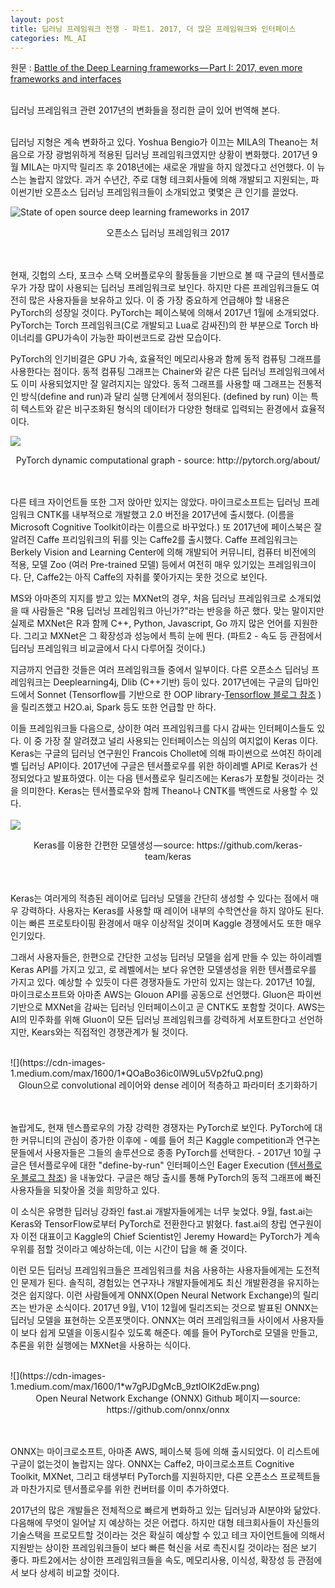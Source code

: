 ```yaml
---
layout: post
title: 딥러닝 프레임워크 전쟁 - 파트1. 2017, 더 많은 프레임워크와 인터페이스 
categories: ML_AI
---
```


원문 : [Battle of the Deep Learning frameworks — Part I: 2017, even more frameworks and interfaces](https://towardsdatascience.com/battle-of-the-deep-learning-frameworks-part-i-cff0e3841750)  

<br>
딥러닝 프레임워크 관련 2017년의 변화들을 정리한 글이 있어 번역해 본다. 
<br><br>

딥러닝 지형은 계속 변화하고 있다. Yoshua Bengio가 이끄는 MILA의 Theano는 처음으로 가장 광범위하게 적용된 딥러닝 프레임워크였지만 상황이 변화했다. 2017년 9월 MILA는 마지막 릴리즈 후 2018년에는 새로운 개발을 하지 않겠다고 선언했다. 이 뉴스는 놀랍지 않았다. 과거 수년간, 주로 대형 테크회사들에 의해 개발되고 지원되는, 파이썬기반 오픈소스 딥러닝 프레임워크들이 소개되었고 몇몇은 큰 인기를 끌었다.  

![State of open source deep learning frameworks in 2017](https://cdn-images-1.medium.com/max/1600/1*dYjDEI0mLpsCOySKUuX1VA.png)
<div align="center">오픈소스 딥러닝 프레임워크 2017</div>
<br><br>

현재,  깃헙의 스타, 포크수 스택 오버플로우의 활동들을 기반으로 볼 때 구글의 텐서플로우가 가장 많이 사용되는 딥러닝 프레임워크로 보인다. 하지만 다른 프레임워크들도 여전히 많은 사용자들을 보유하고 있다. 이 중 가장 중요하게 언급해야 할 내용은 PyTorch의 성장일 것이다. PyTorch는 페이스북에 의해서 2017년 1월에 소개되었다. PyTorch는 Torch 프레임워크(C로 개발되고 Lua로 감싸진)의 한 부분으로 Torch 바이너리를 GPU가속이 가능한 파이썬코드로 감싼 모습이다. 

PyTorch의 인기비결은 GPU 가속, 효율적인 메모리사용과 함께 동적 컴퓨팅 그래프를 사용한다는 점이다. 동적 컴퓨팅 그래프는 Chainer와 같은 다른 딥러닝 프레임워크에서도 이미 사용되었지만 잘 알려지지는 않았다. 동적 그래프를 사용할 때 그래프는 전통적인 방식(define and run)과 달리 실행 단계에서 정의된다. (defined by run) 이는 특히 텍스트와 같은 비구조화된 형식의 데이터가 다양한 형태로 입력되는 환경에서 효율적이다.  

![](https://cdn-images-1.medium.com/max/1600/1*5PLIVNA5fIqEC8-kZ260KQ.gif)
<div align="center">PyTorch dynamic computational graph - source: http://pytorch.org/about/ </div>
<br><br>

다른 테크 자이언트들 또한 그저 앉아만 있지는 않았다. 마이크로소프트는 딥러닝 프레임워크 CNTK를 내부적으로 개발했고 2.0 버전을 2017년에 출시했다. (이름을 Microsoft Cognitive Toolkit이라는 이름으로 바꾸었다.) 또 2017년에 페이스북은 잘 알려진 Caffe 프리임워크의 뒤를 잇는 Caffe2를 출시했다. Caffe 프레임워크는 Berkely Vision and Learning Center에 의해 개발되어 커뮤니티, 컴퓨터 비전에의 적용, 모델 Zoo (여러 Pre-trained 모델) 등에서 여전히 매우 있기있는 프레임워크이다. 단, Caffe2는 아직 Caffe의 자취를 쫓아가지는 못한 것으로 보인다. 

MS와 아마존의 지지를 받고 있는 MXNet의 경우, 처음 딥러닝 프레임워크로 소개되었을 때 사람들은 "R용 딥러닝 프레임워크 아닌가?"라는 반응을 하곤 했다. 맞는 말이지만 실제로 MXNet은 R과 함께 C++, Python, Javascript, Go 까지 많은 언어를 지원한다. 그리고 MXNet은 그 확장성과 성능에서 특히 눈에 띈다. (파트2 - 속도 등 관점에서 딥러닝 프레임워크 비교글에서 다시 다루어질 것이다.)

지금까지 언급한 것들은 여러 프레임워크들 중에서 일부이다. 다른 오픈소스 딥러닝 프레임워크는 Deeplearning4j, Dlib (C++기반) 등이 있다. 2017년에는 구글의 딥마인드에서 Sonnet (Tensorflow를 기반으로 한 OOP library-[Tensorflow 블로그 참조](https://tensorflow.blog/2017/04/10/sonnet-deepminds-new-tf-wrapper/) )을 릴리즈했고 H2O.ai, Spark 등도 또한 언급할 만 하다. 

이들 프레임워크들 다음으로, 상이한 여러 프레임워크를 다시 감싸는 인터페이스들도 있다. 이 중 가장 잘 알려졌고 널리 사용되는 인터페이스는 의심의 여지없이 Keras 이다. Keras는 구글의 딥러닝 연구원인 Francois Chollet에 의해 파이썬으로 쓰여진 하이레벨 딥러닝 API이다. 2017년에 구글은 텐서플로우를 위한 하이레벨 API로 Keras가 선정되었다고 발표하였다. 이는 다음 텐서플로우 릴리즈에는 Keras가 포함될 것이라는 것을 의미한다. Keras는 텐서플로우와 함께 Theano나 CNTK를 백엔드로 사용할 수 있다.  
<br>
![](https://cdn-images-1.medium.com/max/1600/1*2JOMxpGbJqxcOsC9ox4mDw.png)
<div align="center"> Keras를 이용한 간편한 모델생성 — source: https://github.com/keras-team/keras</div>
<br><br>

Keras는 여러게의 적층된 레이어로 딥러닝 모델을 간단히 생성할 수 있다는 점에서 매우 강력하다. 사용자는 Keras를 사용할 때 레이어 내부의 수학연산을 하지 않아도 된다. 이는 빠른 프로토타이핑 환경에서 매우 이상적일 것이며 Kaggle 경쟁에서도 또한 매우 인기있다. 

그래서 사용자들은, 한편으로 간단한 고성능 딥러닝 모델을 쉽게 만들 수 있는 하이레벨 Keras API를 가지고 있고, 로 레벨에서는 보다 유연한 모델생성을 위한 텐서플로우를 가지고 있다. 예상할 수 있듯이 다른 경쟁자들도 가만히 있지는 않는다. 2017년 10월, 마이크로소프트와 아마존 AWS는 Glouon API를 공동으로 선언했다. Gluon은 파이썬기반으로 MXNet을 감싸는 딥러닝 인터페이스이고 곧 CNTK도 포함할 것이다. AWS는 AI의 민주화를 위해 Gluon이 모든 딥러닝 프레임워크를 강력하게 서포트한다고 선언하지만, Kears와는 직접적인 경쟁관계가 될 것이다. 

<br>
![](https://cdn-images-1.medium.com/max/1600/1*QOaBo36ic0lW9Lu5Vp2fuQ.png)
<div align="center">Gloun으로 convolutional 레이어와 dense 레이어 적층하고 파라미터 초기화하기</div>
<br><br>

놀랍게도, 현재 텐스플로우의 가장 강력한 경쟁자는 PyTorch로 보인다. PyTorch에 대한 커뮤니티의 관심이 증가한 이후에 - 예를 들어 최근 Kaggle competition과 연구논문들에서 사용자들은 그들의 솔루션으로 종종 PyTorch를 선택한다. - 2017년 10월 구글은 텐서플로우에 대한 "define-by-run" 인터페이스인 Eager Execution ([텐서플로우 블로그 참조](https://tensorflow.blog/2017/11/01/tensorflow-eager-execution/)) 을 내놓았다. 구글은 해당 출시를 통해 PyTorch의 동적 그래프에 빠진 사용자들을 되찾아올 것을 희망하고 있다.  

이 소식은 유명한 딥러닝 강좌인 fast.ai 개발자들에게는 너무 늦었다. 9월, fast.ai는 Keras와 TensorFlow로부터 PyTorch로 전환한다고 밝혔다. fast.ai의 창립 연구원이자 이전 대표이고 Kaggle의 Chief Scientist인 Jeremy Howard는 PyTorch가 계속 우위를 점할 것이라고 예상하는데, 이는 시간이 답을 해 줄 것이다.  

이런 모든 딥러닝 프레임워크들은 프레임워크를 처음 사용하는 사용자들에게는 도전적인 문제가 된다. 솔직히, 경험있는 연구자나 개발자들에게도 최신 개발환경을 유지하는 것은 쉽지않다. 이런 사람들에게 ONNX(Open Neural Network Exchange)의 릴리즈는 반가운 소식이다. 2017년 9월, V1이 12월에 릴리즈되는 것으로 발표된 ONNX는 딥러닝 모델을 표현하는 오픈포맷이다. ONNX는 여러 프레임워크들 사이에서 사용자들이 보다 쉽게 모델을 이동시킬수 있도록 해준다. 예를 들어 PyTorch로 모델을 만들고, 추론을 위한 실행에는 MXNet을 사용하는 식이다. 

<br>
![](https://cdn-images-1.medium.com/max/1600/1*w7gPJDgMcB_9ztlOIK2dEw.png)
<div align="center">Open Neural Network Exchange (ONNX) Github 페이지 — source: https://github.com/onnx/onnx</div>
<br><br>

ONNX는 마이크로소프트, 아마존 AWS, 페이스북 등에 의해 출시되었다. 이 리스트에 구글이 없는것이 놀랍지는 않다. ONNX는 Caffe2, 마이크로소프트 Cognitive Toolkit, MXNet, 그리고 태생부터 PyTorch를 지원하지만, 다른 오픈소스 프로젝트들과 마찬가지로 텐서플로우를 위한 컨버터를 이미 추가하였다. 

2017년의 많은 개발들은 전체적으로 빠르게 변화하고 있는 딥러닝과 AI분야와 닮았다. 다음해에 무엇이 일어날 지 예상하는 것은 어렵다. 하지만 대형 테크회사들이 자신들의 기술스택을 프로모트할 것이라는 것은 확실히 예상할 수 있고 테크 자이언트들에 의해서 지원받는 상이한 프레임워크들이 보다 빠른 혁신을 서로 촉진시킬 것이라는 점은 보기 좋다. 파트2에서는 상이한 프레임워크들을 속도, 메모리사용, 이식성, 확장성 등 관점에서 보다 상세히 비교할 것이다. 
<br><br>


